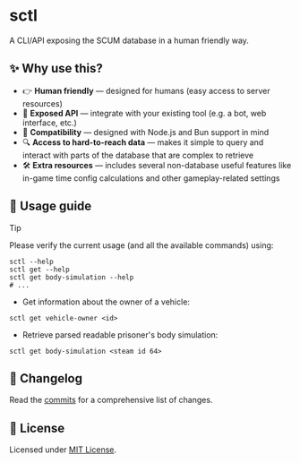 # sctl

A CLI/API exposing the SCUM database in a human friendly way.

## ✨ Why use this?
- 👉 **Human friendly** — designed for humans (easy access to server resources)
- 🚀 **Exposed API** — integrate with your existing tool (e.g. a bot, web interface, etc.)
- 🤝 **Compatibility** — designed with Node.js and Bun support in mind
- 🔍 **Access to hard-to-reach data** — makes it simple to query and interact with parts of the database that are complex to retrieve
- 🛠️ **Extra resources** — includes several non-database useful features like in-game time config calculations and other gameplay-related settings

## 🚀 Usage guide

> [!TIP]
> Please verify the current usage (and all the available commands) using:
> ```shell
> sctl --help
> sctl get --help
> sctl get body-simulation --help
> # ...
> ```

- Get information about the owner of a vehicle:
```shell
sctl get vehicle-owner <id>
```

- Retrieve parsed readable prisoner's body simulation:
```shell
sctl get body-simulation <steam id 64>
```

## 📝 Changelog

Read the [commits](../../commits) for a comprehensive list of changes.

## 📜 License

Licensed under [MIT License](LICENSE).
